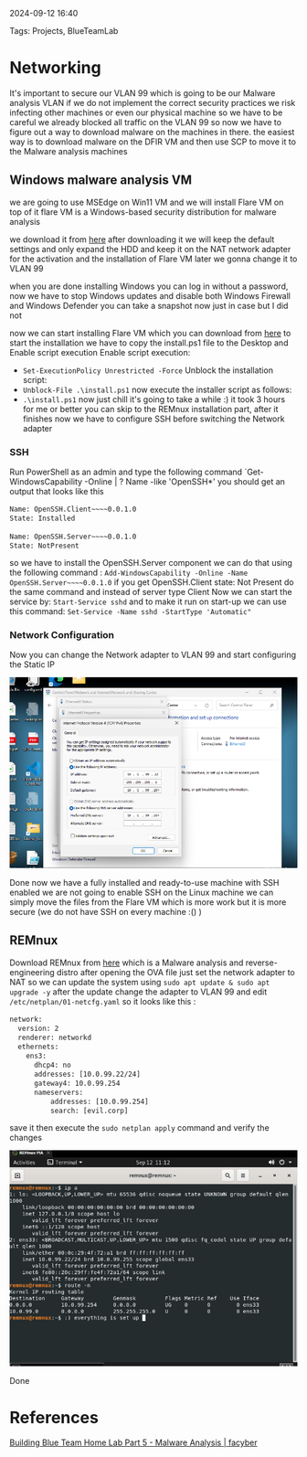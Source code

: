 2024-09-12 16:40

Tags: Projects, BlueTeamLab

# Networking 

It's important to secure our VLAN 99 which is going to be our Malware analysis VLAN if we do not implement the correct security practices we risk infecting other machines or even our physical machine so we have to be careful we already blocked all traffic on the VLAN 99 so now we have to figure out a way to download malware on the machines in there.
the easiest way is to download malware on the DFIR VM and then use SCP to move it to the Malware analysis machines  

## Windows malware analysis VM

we are going to use MSEdge on Win11 VM and we will install Flare VM on top of it flare VM is a Windows-based security distribution for malware analysis 

we download it from [here](https://developer.microsoft.com/en-us/windows/downloads/virtual-machines/) after downloading it we will keep the default settings and only expand the HDD and keep it on the NAT network adapter for the activation and the installation of Flare VM later we gonna change it to VLAN 99 

when you are done installing Windows you can log in without a password, now we have to stop Windows updates and disable both Windows Firewall and Windows Defender you can take a snapshot now just in case but I did not 

now we can start installing Flare VM which you can download from [here](https://github.com/mandiant/flare-vm) to start the installation we have to copy the install.ps1 file to the Desktop and Enable script execution Enable script execution:
- `Set-ExecutionPolicy Unrestricted -Force`
Unblock the installation script:
- `Unblock-File .\install.ps1`
now execute the installer script as follows:
- `.\install.ps1`
now just chill it's going to take a while :) it took 3 hours for me or better you can skip to the REMnux installation part, after it finishes now we have to configure  SSH before switching the Network adapter 

### SSH 

Run PowerShell as an admin and type the following command 
`Get-WindowsCapability -Online | ? Name -like 'OpenSSH*'
you should get an output that looks like this 

```
Name: OpenSSH.Client~~~~0.0.1.0
State: Installed

Name: OpenSSH.Server~~~~0.0.1.0
State: NotPresent
```

so we have to install the OpenSSH.Server component 
we can do that using the following command :
`Add-WindowsCapability -Online -Name OpenSSH.Server~~~~0.0.1.0`
if you get OpenSSH.Client state: Not Present do the same command and instead of server type Client 
Now we can start the service by: 
`Start-Service sshd`
and to make it run on start-up  we can use this command: 
`Set-Service -Name sshd -StartType 'Automatic"`

### Network Configuration 

Now you can change the Network adapter to VLAN 99 and start configuring the Static IP

![StaticIPs](/Attachment/Image22.png)

Done now we have a fully installed and ready-to-use machine with SSH enabled 
we are not going to enable SSH on the Linux machine we can simply move the files from the Flare VM which is more work but it is more secure (we do not have SSH on every machine :() )

## REMnux

Download REMnux from [here](https://docs.remnux.org/install-distro/get-virtual-appliance) which is a Malware analysis and reverse-engineering distro 
after opening the OVA file just set the network adapter to NAT so we can update the system using 
`sudo apt update & sudo apt upgrade -y`
after the update change the adapter to VLAN 99 and edit `/etc/netplan/01-netcfg.yaml`
so it looks like this :

```
network:
  version: 2
  renderer: networkd
  ethernets:
    ens3:
      dhcp4: no
      addresses: [10.0.99.22/24]
      gateway4: 10.0.99.254
      nameservers:
          addresses: [10.0.99.254]
          search: [evil.corp]
```

save it then execute the `sudo netplan apply` command and verify the changes 

![REMnux](/Attachment/Image23.png)

Done 
# References 

[Building Blue Team Home Lab Part 5 - Malware Analysis | facyber](https://facyber.me/posts/blue-team-lab-guide-part-5/)
